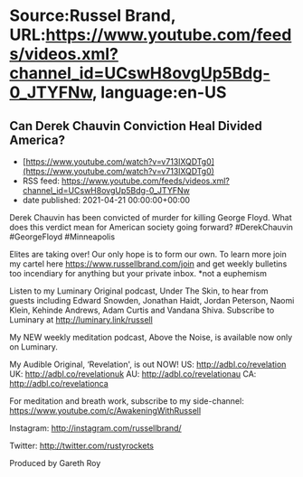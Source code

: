 # Source:Russel Brand, URL:https://www.youtube.com/feeds/videos.xml?channel_id=UCswH8ovgUp5Bdg-0_JTYFNw, language:en-US

## Can Derek Chauvin Conviction Heal Divided America?
 - [https://www.youtube.com/watch?v=v713lXQDTg0](https://www.youtube.com/watch?v=v713lXQDTg0)
 - RSS feed: https://www.youtube.com/feeds/videos.xml?channel_id=UCswH8ovgUp5Bdg-0_JTYFNw
 - date published: 2021-04-21 00:00:00+00:00

Derek Chauvin has been convicted of murder for killing George Floyd. What does this verdict mean for American society going forward? 
#DerekChauvin #GeorgeFloyd #Minneapolis

Elites are taking over! Our only hope is to form our own. To learn more join my cartel here https://www.russellbrand.com/join and get weekly bulletins too incendiary for anything but your private inbox.
*not a euphemism

Listen to my Luminary Original podcast, Under The Skin, to hear from guests including Edward Snowden, Jonathan Haidt, Jordan Peterson, Naomi Klein, Kehinde Andrews, Adam Curtis and Vandana Shiva.
Subscribe to Luminary at http://luminary.link/russell

My NEW weekly meditation podcast, Above the Noise, is available now only on Luminary.

My Audible Original, ‘Revelation', is out NOW!
US: 
http://adbl.co/revelation
UK: 
http://adbl.co/revelationuk
AU: 
http://adbl.co/revelationau
CA: 
http://adbl.co/revelationca

For meditation and breath work, subscribe to my side-channel: 
https://www.youtube.com/c/AwakeningWithRussell

Instagram: 
http://instagram.com/russellbrand/

Twitter: 
http://twitter.com/rustyrockets

Produced by Gareth Roy

